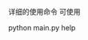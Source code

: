 

<!--
 * @version:
 * @Author:  StevenJokess https://github.com/StevenJokess
 * @Date: 2020-12-17 20:07:18
 * @LastEditors:  StevenJokess https://github.com/StevenJokess
 * @LastEditTime: 2020-12-17 20:07:25
 * @Description:
 * @TODO::
 * @Reference:https://github.com/chenyuntc/pytorch-best-practice
-->
详细的使用命令 可使用

python main.py help
